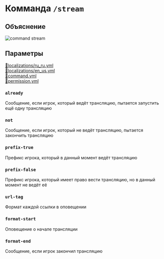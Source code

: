 <!-- #region title -->
# Комманда `/stream`
<!-- #endregion title -->

<!-- #region explanation -->
## Объяснение
![command stream](/commandstream.png)
<!-- #endregion explanation -->

<!-- #region parameters -->
## Параметры
[:file_folder:localizations/ru_ru.yml](/docs/localizations/ru_ru/command/stream)\
[:file_folder:localizations/en_us.yml](/docs/localizations/en_us/command/stream)\
[:file_folder:command.yml](/docs/command/stream/)\
[:file_folder:permission.yml](/docs/permission/command/stream/)
<!-- #endregion parameters -->

<!-- #region localization -->
### `already`

Сообщение, если игрок, который ведёт трансляцию, пытается запустить ещё одну трансляцию

### `not`

Сообщение, если игрок, который не ведёт трансляцию, пытается закончить трансляцию

### `prefix-true`

Префикс игрока, который в данный момент ведёт трансляцию

### `prefix-false`

Префикс игрока, который имеет право вести трансляцию, но в данный момент не ведёт её

### `url-tag`

Формат каждой ссылки в оповещении

### `format-start`

Оповещение о начале трансляции

### `format-end`

Сообщение, если игрок закончил трансляцию
<!-- #endregion localization -->